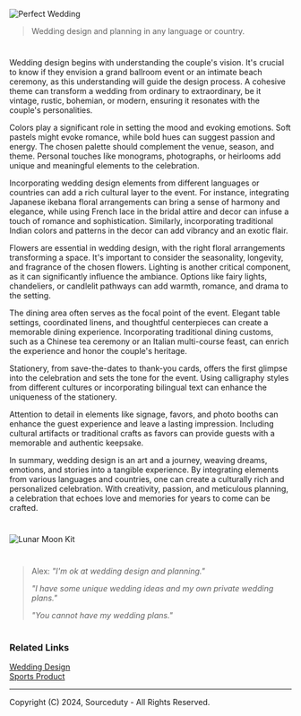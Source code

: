 ![Perfect Wedding](https://github.com/sourceduty/Weddings/assets/123030236/a4774290-9ad6-45d9-99ef-63ac039bcb76)

> Wedding design and planning in any language or country.

#

Wedding design begins with understanding the couple's vision. It's crucial to know if they envision a grand ballroom event or an intimate beach ceremony, as this understanding will guide the design process. A cohesive theme can transform a wedding from ordinary to extraordinary, be it vintage, rustic, bohemian, or modern, ensuring it resonates with the couple's personalities.

Colors play a significant role in setting the mood and evoking emotions. Soft pastels might evoke romance, while bold hues can suggest passion and energy. The chosen palette should complement the venue, season, and theme. Personal touches like monograms, photographs, or heirlooms add unique and meaningful elements to the celebration.

Incorporating wedding design elements from different languages or countries can add a rich cultural layer to the event. For instance, integrating Japanese ikebana floral arrangements can bring a sense of harmony and elegance, while using French lace in the bridal attire and decor can infuse a touch of romance and sophistication. Similarly, incorporating traditional Indian colors and patterns in the decor can add vibrancy and an exotic flair.

Flowers are essential in wedding design, with the right floral arrangements transforming a space. It's important to consider the seasonality, longevity, and fragrance of the chosen flowers. Lighting is another critical component, as it can significantly influence the ambiance. Options like fairy lights, chandeliers, or candlelit pathways can add warmth, romance, and drama to the setting.

The dining area often serves as the focal point of the event. Elegant table settings, coordinated linens, and thoughtful centerpieces can create a memorable dining experience. Incorporating traditional dining customs, such as a Chinese tea ceremony or an Italian multi-course feast, can enrich the experience and honor the couple's heritage.

Stationery, from save-the-dates to thank-you cards, offers the first glimpse into the celebration and sets the tone for the event. Using calligraphy styles from different cultures or incorporating bilingual text can enhance the uniqueness of the stationery.

Attention to detail in elements like signage, favors, and photo booths can enhance the guest experience and leave a lasting impression. Including cultural artifacts or traditional crafts as favors can provide guests with a memorable and authentic keepsake.

In summary, wedding design is an art and a journey, weaving dreams, emotions, and stories into a tangible experience. By integrating elements from various languages and countries, one can create a culturally rich and personalized celebration. With creativity, passion, and meticulous planning, a celebration that echoes love and memories for years to come can be crafted.

#

![Lunar Moon Kit](https://github.com/sourceduty/Weddings/assets/123030236/2178dcdd-4fff-4d32-962d-2effe680700b)

#

> Alex: *"I'm ok at wedding design and planning."*
>
> *"I have some unique wedding ideas and my own private wedding plans."*
>
> *"You cannot have my wedding plans."*

#
### Related Links

[Wedding Design](https://chatgpt.com/g/g-fXhJAisdE-wedding-design)
<br>
[Sports Product](https://github.com/sourceduty/Sports_Product)

***
Copyright (C) 2024, Sourceduty - All Rights Reserved.
